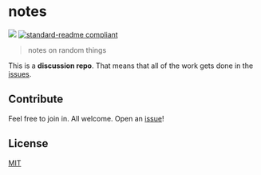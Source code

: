 # notes
[![](https://img.shields.io/badge/discussion_repo-go_to_issues-brightgreen.svg?style=flat-square)](https://github.com/viewdir/notes/issues)
[![standard-readme compliant](https://img.shields.io/badge/standard--readme-OK-green.svg?style=flat-square)](https://github.com/RichardLitt/standard-readme)
> notes on random things

This is a **discussion repo**. That means that all of the work gets done in the [issues](https://github.com/viewdir/notes/issues).

## Contribute

Feel free to join in. All welcome. Open an [issue](https://github.com/viewdir/notes/issues/new)!

## License

[MIT](LICENSE)
